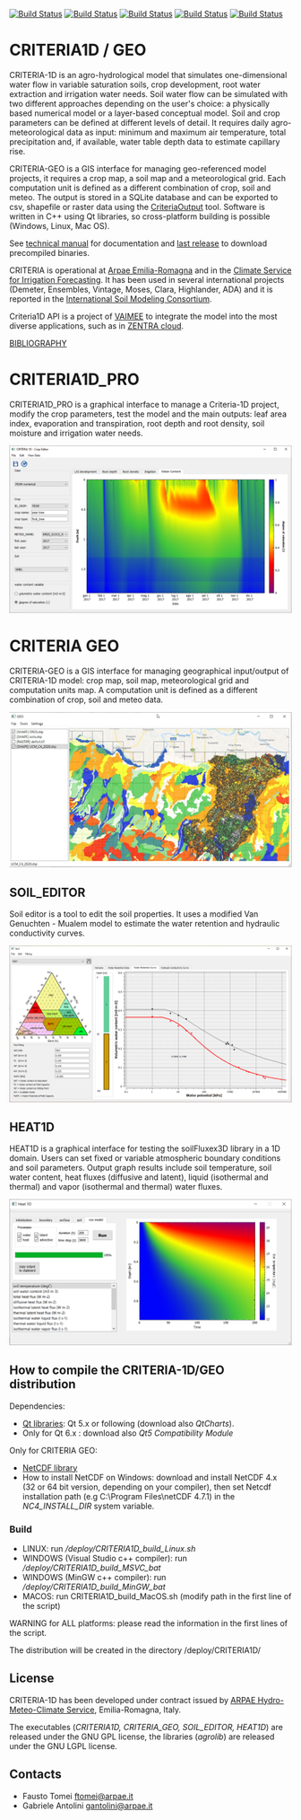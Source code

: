[![Build Status](https://github.com/arpa-simc/CRITERIA1D/actions/workflows/build-ubuntu-xenial.yml/badge.svg)](https://github.com/ARPA-SIMC/CRITERIA1D/actions/workflows/build-ubuntu-xenial.yml)
[![Build Status](https://simc.arpae.it/moncic-ci/CRITERIA1D/centos8.png)](https://simc.arpae.it/moncic-ci/CRITERIA1D/)
[![Build Status](https://simc.arpae.it/moncic-ci/CRITERIA1D/fedora34.png)](https://simc.arpae.it/moncic-ci/CRITERIA1D/)
[![Build Status](https://simc.arpae.it/moncic-ci/CRITERIA1D/fedora36.png)](https://simc.arpae.it/moncic-ci/CRITERIA1D/)
[![Build Status](https://copr.fedorainfracloud.org/coprs/simc/stable/package/CRITERIA1D/status_image/last_build.png)](https://copr.fedorainfracloud.org/coprs/simc/stable/package/CRITERIA1D/)

# CRITERIA1D / GEO
CRITERIA-1D is an agro-hydrological model that simulates one-dimensional water flow in variable saturation soils, crop development, root water extraction and irrigation water needs. Soil water flow can be simulated with two different approaches depending on the user's choice: a physically based numerical model or a layer-based conceptual model. Soil and crop parameters can be defined at different levels of detail. It requires daily agro-meteorological data as input: minimum and maximum air temperature, total precipitation and, if available, water table depth data to estimate capillary rise.

CRITERIA-GEO is a GIS interface for managing geo-referenced model projects, it requires a crop map, a soil map and a meteorological grid.
Each computation unit is defined as a different combination of crop, soil and meteo. The output is stored in a SQLite database and can be exported to csv, shapefile or raster data using the [CriteriaOutput](https://github.com/ARPA-SIMC/agrotools) tool. 
Software is written in C++ using Qt libraries, so cross-platform building is possible (Windows, Linux, Mac OS). 

See [technical manual](https://github.com/ARPA-SIMC/CRITERIA1D/blob/master/DOC/CRITERIA1D_technical_manual.pdf) for documentation and [last release](https://github.com/ARPA-SIMC/CRITERIA1D/releases) to download precompiled binaries.

CRITERIA is operational at [Arpae Emilia-Romagna](https://www.arpae.it/it/temi-ambientali/meteo/scopri-di-piu/strumenti-di-modellistica/criteria/criteria-modello-di-bilancio-idrico) and in the [Climate Service for Irrigation Forecasting](https://servizi-gis.arpae.it/moses/home/index.html). 
It has been used in several international projects (Demeter, Ensembles, Vintage, Moses, Clara, Highlander, ADA) and it is reported in the [International Soil Modeling Consortium](https://soil-modeling.org/resources-links/model-portal/criteria).

Criteria1D API is a project of [VAIMEE](https://vaimee.com/) to integrate the model into the most diverse applications, such as in [ZENTRA cloud](https://ieeexplore.ieee.org/document/9628475).

[BIBLIOGRAPHY](https://www.arpae.it/it/temi-ambientali/meteo/scopri-di-piu/strumenti-di-modellistica/criteria/criteria-bibliografia)

# CRITERIA1D_PRO
CRITERIA1D_PRO is a graphical interface to manage a Criteria-1D project, modify the crop parameters, test the model and the main outputs: leaf area index, evaporation and transpiration, root depth and root density, soil moisture and irrigation water needs. 

![](https://github.com/ARPA-SIMC/CRITERIA1D/blob/master/DOC/img/cropEditor.png)

# CRITERIA GEO
CRITERIA-GEO is a GIS interface for managing geographical input/output of CRITERIA-1D model: crop map, soil map, meteorological grid and computation units map. A computation unit is defined as a different combination of crop, soil and meteo data.

![](https://github.com/ARPA-SIMC/CRITERIA1D/blob/master/DOC/img/criteriaGeo.png)

## SOIL_EDITOR
Soil editor is a tool to edit the soil properties. It uses a modified Van Genuchten - Mualem model to estimate the water retention and hydraulic conductivity curves. 

![](https://github.com/ARPA-SIMC/CRITERIA1D/blob/master/DOC/img/soilEditor.png)

## HEAT1D 
HEAT1D is a graphical interface for testing the soilFluxex3D library in a 1D domain. Users can set fixed or variable atmospheric boundary conditions and soil parameters. Output graph results include soil temperature, soil water content, heat fluxes (diffusive and latent), liquid (isothermal and thermal) and vapor (isothermal and thermal) water fluxes.

![](https://github.com/ARPA-SIMC/CRITERIA1D/blob/master/DOC/img/heat1D.png)

## How to compile the CRITERIA-1D/GEO distribution
Dependencies:
- [Qt libraries](https://www.qt.io/download-qt-installer): Qt 5.x or following (download also *QtCharts*).
- Only for Qt 6.x : download also *Qt5 Compatibility Module*

Only for CRITERIA GEO:
- [NetCDF library](https://www.unidata.ucar.edu/downloads/netcdf/)
- How to install NetCDF on Windows: download and install NetCDF 4.x (32 or 64 bit version, depending on your compiler), then set Netcdf installation path (e.g C:\Program Files\netCDF 4.7.1) in the *NC4_INSTALL_DIR* system variable.

### Build
- LINUX: run */deploy/CRITERIA1D_build_Linux.sh*
- WINDOWS (Visual Studio c++ compiler): run */deploy/CRITERIA1D_build_MSVC_bat*
- WINDOWS (MinGW c++ compiler): run */deploy/CRITERIA1D_build_MinGW_bat*       
- MACOS: run CRITERIA1D_build_MacOS.sh (modify path in the first line of the script)  

WARNING for ALL platforms: please read the information in the first lines of the script.

The distribution will be created in the directory /deploy/CRITERIA1D/


## License
CRITERIA-1D has been developed under contract issued by 
[ARPAE Hydro-Meteo-Climate Service](https://github.com/ARPA-SIMC), Emilia-Romagna, Italy.

The executables (*CRITERIA1D, CRITERIA_GEO, SOIL_EDITOR, HEAT1D*) are released under the GNU GPL license, the libraries (*agrolib*) are released under the GNU LGPL license.

## Contacts
- Fausto Tomei ftomei@arpae.it
- Gabriele Antolini gantolini@arpae.it

